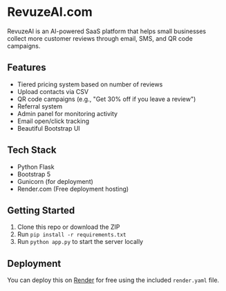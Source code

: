 # RevuzeAI.com

RevuzeAI is an AI-powered SaaS platform that helps small businesses collect more customer reviews through email, SMS, and QR code campaigns.

## Features
- Tiered pricing system based on number of reviews
- Upload contacts via CSV
- QR code campaigns (e.g., "Get 30% off if you leave a review")
- Referral system
- Admin panel for monitoring activity
- Email open/click tracking
- Beautiful Bootstrap UI

## Tech Stack
- Python Flask
- Bootstrap 5
- Gunicorn (for deployment)
- Render.com (Free deployment hosting)

## Getting Started
1. Clone this repo or download the ZIP
2. Run `pip install -r requirements.txt`
3. Run `python app.py` to start the server locally

## Deployment
You can deploy this on [Render](https://render.com) for free using the included `render.yaml` file.
